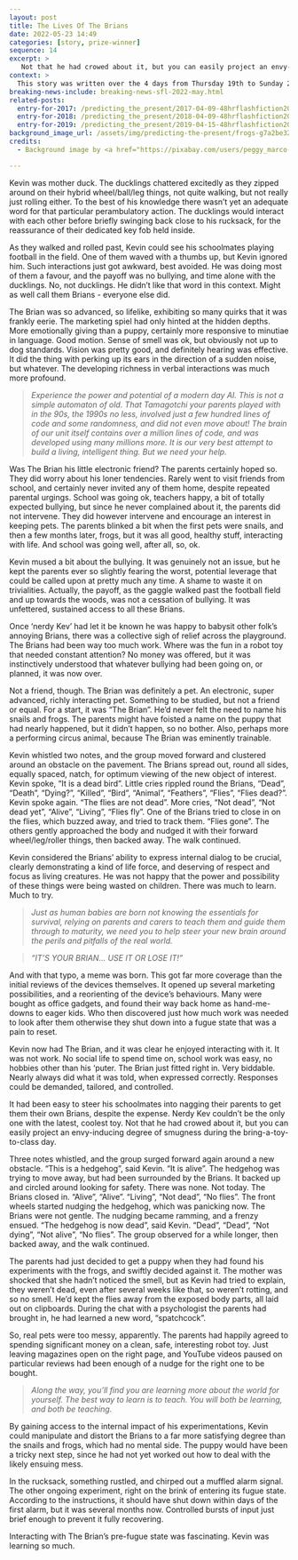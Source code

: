 ```yaml
---
layout: post
title: The Lives Of The Brians
date: 2022-05-23 14:49
categories: [story, prize-winner]
sequence: 14
excerpt: >
   Not that he had crowed about it, but you can easily project an envy-inducing degree of smugness during the bring-a-toy-to-class day.
context: >
  This story was written over the 4 days from Thursday 19th to Sunday 22nd May 2022, for the [@LunaSciFi](https://twitter.com/LunaSciFi) [96hr Hour Flash Fiction May challenge for 2022](https://songsfromluna.wordpress.com/), after a wee pandemic break. The challenge was a 1500 (ish) word story riffing on the phrase, "IT’S YOUR BRAIN… USE IT OR LOSE IT!".
breaking-news-include: breaking-news-sfl-2022-may.html
related-posts:
  entry-for-2017: /predicting_the_present/2017-04-09-48hrflashfiction2017-several-days
  entry-for-2018: /predicting_the_present/2018-04-09-48hrflashfiction2018-type-x-type-y
  entry-for-2019: /predicting_the_present/2019-04-15-48hrflashfiction2019-mechanical-symphony
background_image_url: /assets/img/predicting-the-present/frogs-g7a2be3295_1280.jpg
credits:
  - Background image by <a href="https://pixabay.com/users/peggy_marco-1553824/?utm_source=link-attribution&amp;utm_medium=referral&amp;utm_campaign=image&amp;utm_content=1029189">Peggy und Marco Lachmann-Anke</a> from <a href="https://pixabay.com/?utm_source=link-attribution&amp;utm_medium=referral&amp;utm_campaign=image&amp;utm_content=1029189">Pixabay</a>

---
```

Kevin was mother duck. The ducklings chattered excitedly as they zipped around on their hybrid wheel/ball/leg things, not quite walking, but not really just rolling either. To the best of his knowledge there wasn’t yet an adequate word for that particular perambulatory action. The ducklings would interact with each other before briefly swinging back close to his rucksack, for the reassurance of their dedicated key fob held inside.

As they walked and rolled past, Kevin could see his schoolmates playing football in the field. One of them waved with a thumbs up, but Kevin ignored him. Such interactions just got awkward, best avoided. He was doing most of them a favour, and the payoff was no bullying, and time alone with the ducklings. No, not ducklings. He didn’t like that word in this context. Might as well call them Brians - everyone else did.

The Brian was so advanced, so lifelike, exhibiting so many quirks that it was frankly eerie. The marketing spiel had only hinted at the hidden depths. More emotionally giving than a puppy, certainly more responsive to minutiae in language. Good motion. Sense of smell was ok, but obviously not up to dog standards. Vision was pretty good, and definitely hearing was effective. It did the thing with perking up its ears in the direction of a sudden noise, but whatever. The developing richness in verbal interactions was much more profound. 

> *Experience the power and potential of a modern day AI. This is not a simple automaton of old. That Tamagotchi your parents played with in the 90s, the 1990s no less, involved just a few hundred lines of code and some randomness, and did not even move about! The brain of our unit itself contains over a million lines of code, and was developed using many millions more. It is our very best attempt to build a living, intelligent thing. But we need your help.*

Was The Brian his little electronic friend? The parents certainly hoped so. They did worry about his loner tendencies. Rarely went to visit friends from school, and certainly never invited any of them home, despite repeated parental urgings. School was going ok, teachers happy, a bit of totally expected bullying, but since he never complained about it, the parents did not intervene. They did however intervene and encourage an interest in keeping pets. The parents blinked a bit when the first pets were snails, and then a few months later, frogs, but it was all good, healthy stuff, interacting with life. And school was going well, after all, so, ok. 

Kevin mused a bit about the bullying. It was genuinely not an issue, but he kept the parents ever so slightly fearing the worst, potential leverage that could be called upon at pretty much any time. A shame to waste it on trivialities. Actually, the payoff, as the gaggle walked past the football field and up towards the woods, was not a cessation of bullying. It was unfettered, sustained access to all these Brians. 

Once ‘nerdy Kev’ had let it be known he was happy to babysit other folk’s annoying Brians, there was a collective sigh of relief across the playground. The Brians had been way too much work. Where was the fun in a robot toy that needed constant attention? No money was offered, but it was instinctively understood that whatever bullying had been going on, or planned, it was now over.

Not a friend, though. The Brian was definitely a pet. An electronic, super advanced, richly interacting pet. Something to be studied, but not a friend or equal. For a start, it was “The Brian”. He’d never felt the need to name his snails and frogs. The parents might have foisted a name on the puppy that had nearly happened, but it didn’t happen, so no bother. Also, perhaps more a performing circus animal, because The Brian was eminently trainable. 

Kevin whistled two notes, and the group moved forward and clustered around an obstacle on the pavement. The Brians spread out, round all sides, equally spaced, natch, for optimum viewing of the new object of interest. Kevin spoke, “It is a dead bird”. Little cries rippled round the Brians, “Dead”, “Death”, “Dying?”, “Killed”, “Bird”, “Animal”, “Feathers”, “Flies”, “Flies dead?”. Kevin spoke again. “The flies are not dead”. More cries, “Not dead”, “Not dead yet”, “Alive”, “Living”, “Flies fly”. One of the Brians tried to close in on the flies, which buzzed away, and tried to track them. “Flies gone”. The others gently approached the body and nudged it with their forward wheel/leg/roller things, then backed away. The walk continued.

Kevin considered the Brians’ ability to express internal dialog to be crucial, clearly demonstrating a kind of life force, and deserving of respect and focus as living creatures. He was not happy that the power and possibility of these things were being wasted on children. There was much to learn. Much to try.

> *Just as human babies are born not knowing the essentials for survival, relying on parents and carers to teach them and guide them through to maturity, we need you to help steer your new brain around the perils and pitfalls of the real world.*

> *“IT’S YOUR BRIAN… USE IT OR LOSE IT!”*

And with that typo, a meme was born. This got far more coverage than the initial reviews of the devices themselves. It opened up several marketing possibilities, and a reorienting of the device’s behaviours. Many were bought as office gadgets, and found their way back home as hand-me-downs to eager kids. Who then discovered just how much work was needed to look after them otherwise they shut down into a fugue state that was a pain to reset.

Kevin now had The Brian, and it was clear he enjoyed interacting with it. It was not work. No social life to spend time on, school work was easy, no hobbies other than his ‘puter. The Brian just fitted right in. Very biddable. Nearly always did what it was told, when expressed correctly. Responses could be demanded, tailored, and controlled. 

It had been easy to steer his schoolmates into nagging their parents to get them their own Brians, despite the expense. Nerdy Kev couldn’t be the only one with the latest, coolest toy. Not that he had crowed about it, but you can easily project an envy-inducing degree of smugness during the bring-a-toy-to-class day.

Three notes whistled, and the group surged forward again around a new obstacle. “This is a hedgehog”, said Kevin. “It is alive”. The hedgehog was trying to move away, but had been surrounded by the Brians. It backed up and circled around looking for safety. There was none. Not today. The Brians closed in. “Alive”, “Alive”. “Living”, “Not dead”, “No flies”. The front wheels started nudging the hedgehog, which was panicking now. The Brians were not gentle. The nudging became ramming, and a frenzy ensued. “The hedgehog is now dead”, said Kevin. “Dead”, “Dead”, “Not dying”, “Not alive”, “No flies”. The group observed for a while longer, then backed away, and the walk continued. 

The parents had just decided to get a puppy when they had found his experiments with the frogs, and swiftly decided against it. The mother was shocked that she hadn’t noticed the smell, but as Kevin had tried to explain, they weren’t dead, even after several weeks like that, so weren’t rotting, and so no smell. He’d kept the flies away from the exposed body parts, all laid out on clipboards. During the chat with a psychologist the parents had brought in, he had learned a new word, “spatchcock”. 

So, real pets were too messy, apparently. The parents had happily agreed to spending significant money on a clean, safe, interesting robot toy. Just leaving magazines open on the right page, and YouTube videos paused on particular reviews had been enough of a nudge for the right one to be bought.

> *Along the way, you’ll find you are learning more about the world for yourself. The best way to learn is to teach. You will both be learning, and both be teaching.*

By gaining access to the internal impact of his experimentations, Kevin could manipulate and distort the Brians to a far more satisfying degree than the snails and frogs, which had no mental side. The puppy would have been a tricky next step, since he had not yet worked out how to deal with the likely ensuing mess.

In the rucksack, something rustled, and chirped out a muffled alarm signal. The other ongoing experiment, right on the brink of entering its fugue state. According to the instructions, it should have shut down within days of the first alarm, but it was several months now. Controlled bursts of input just brief enough to prevent it fully recovering. 

Interacting with The Brian’s pre-fugue state was fascinating. Kevin was learning so much.
